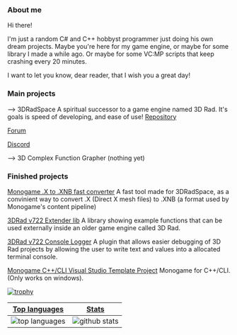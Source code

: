 ### About me

Hi there!

I'm just a random C# and C++ hobbyst programmer just doing his own dream projects. Maybe you're here for my game engine, or maybe for some library I made a while ago. Or maybe for some VC:MP scripts that keep crashing every 20 minutes.

I want to let you know, dear reader, that I wish you a great day!

### Main projects
--> 3DRadSpace
  A spiritual successor to a game engine named 3D Rad. It's goals is speed of developing, and ease of use!
  [Repository](https://www.github.com/3DRadSpace/3D_Rad_Space)
  
  [Forum](https://3dradspace.tk/Forum)
  
  [Discord](https://discord.gg/9BcQQyu)
  

--> 3D Complex Function Grapher
(nothing yet)

### Finished projects
[Monogame .X to .XNB fast converter](https://github.com/NicusorN5/Fast-XNB-Builder)
  A fast tool made for 3DRadSpace, as a convinient way to convert .X (Direct X mesh files) to .XNB (a format used by Monogame's content pipeline)
  
[3DRad v722 Extender lib](https://github.com/NicusorN5/3D_Rad_Extender_Lib)
  A library showing example functions that can be used externally inside an older game engine called 3D Rad.

[3DRad v722 Console Logger](https://github.com/NicusorN5/3DRad-Console-Logger)
  A plugin that allows easier debugging of 3D Rad projects by allowing the user to write text and values into a allocated terminal console.

[Monogame C++/CLI Visual Studio Template Project](https://github.com/NicusorN5/Monogame-CPP-CLI-Template/)
 Monogame for C++/CLI. (Only works on windows).
 
[![trophy](https://github-profile-trophy.vercel.app/?username=NicusorN5&theme=onedark)](https://github.com/ryo-ma/github-profile-trophy)

 |[Top languages](https://github.com/NicusorN5/github-readme-stats#top-languages-card)|[Stats](https://github.com/NicusorN5/github-readme-stats#github-stats-card)|
|-|-|
|![top languages](https://github-readme-stats.vercel.app/api/top-langs/?username=NicusorN5&layout=compact&langs_count=6)|![github stats](https://github-readme-stats.vercel.app/api?username=NicusorN5&count_private=true&show_icons=true&hide=issues)|
